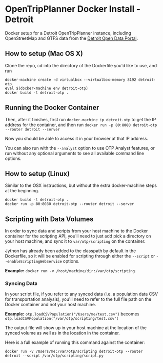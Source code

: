 # OpenTripPlanner Docker Install - Detroit
Docker setup for a Detroit OpenTripPlanner instance, including OpenStreetMap and GTFS data
from the [Detroit Open Data Portal](http://data.detroitmi.gov/).

## How to setup (Mac OS X)
Clone the repo, cd into the directory of the Dockerfile you'd like to use, and run
```
docker-machine create -d virtualbox --virtualbox-memory 8192 detroit-otp
eval $(docker-machine env detroit-otp)
docker build -t detroit-otp .
```

## Running the Docker Container
Then, after it finishes, first run `docker-machine ip detroit-otp` to get
the IP address for the container, and then run
`docker run -p 80:8080 detroit-otp --router detroit --server`

Now you should be able to access it in your browser at that IP address.

You can also run with the `--analyst` option to use OTP Analyst features, or run
without any optional arguments to see all available command line options.

## How to setup (Linux)
Similar to the OSX instructions, but without the extra docker-machine steps at the beginning.
```
docker build -t detroit-otp .
docker run -p 80:8080 detroit-otp --router detroit --server
```

## Scripting with Data Volumes

In order to sync data and scripts from your host machine to the Docker container
for the scripting API, you'll need to just add pick a directory on your host machine,
and sync it to `var/otp/scripting` on the container.

Jython has already been added to the classpath by default in the Dockerfile, so it
will be enabled for scripting through either the `--script` or
`--enableScriptingWebService` options.

**Example:** `docker run -v /host/machine/dir:/var/otp/scripting`

### Syncing Data
In your script file, if you refer to any synced data (i.e. a population data CSV
for transportation analysis), you'll need to refer to the full file path on the
Docker container and not your host machine.

**Example:** `otp.loadCSVPopulation("/Users/me/test.csv")` becomes `otp.loadCSVPopulation("/var/otp/scripting/test.csv")`

The output file will show up in your host machine at the location of the synced volume
as well as in the location in the container.

Here is a full example of running this command against the container:

`docker run -v /Users/me:/var/otp/scripting detroit-otp --router detroit --script /var/otp/scripting/script.py`
